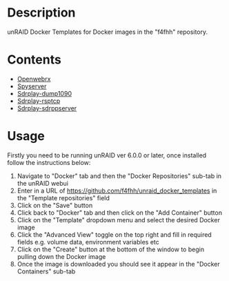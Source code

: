 # Description

unRAID Docker Templates for Docker images in the "f4fhh" repository.

# Contents

- [Openwebrx](https://www.openwebrx.de/)
- [Spyserver](https://airspy.com/quickstart/)
- [Sdrplay-dump1090](https://github.com/chimbosonic/dump1090-container)
- [Sdrplay-rsptcp](https://github.com/f4fhh/rsptcp_container)
- [Sdrplay-sdrppserver](https://github.com/f4fhh/sdrppserver_container)

# Usage

Firstly you need to be running unRAID ver 6.0.0 or later, once installed follow the instructions below:

1. Navigate to "Docker" tab and then the "Docker Repositories" sub-tab in the unRAID webui
2. Enter in a URL of https://github.com/f4fhh/unraid_docker_templates in the "Template repositories" field
3. Click on the "Save" button
4. Click back to "Docker" tab and then click on the "Add Container" button
5. Click on the "Template" dropdown menu and select the desired Docker image
6. Click the "Advanced View" toggle on the top right and fill in required fields e.g. volume data, environment variables etc
7. Click on the "Create" button at the bottom of the window to begin pulling down the Docker image
8. Once the image is downloaded you should see it appear in the "Docker Containers" sub-tab
